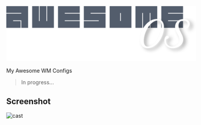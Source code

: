 
<div align="center">
	<img src="https://github.com/TechnicalDC/AwesomeOS/blob/main/res/aos.png" alt="">
</div>

My Awesome WM Configs

> In progress...

## Screenshot
![cast](https://github.com/TechnicalDC/AwesomeOS/blob/main/res/animated.gif)


